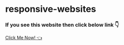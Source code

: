 # responsive-websites

<h3>If you see this website then click below link 👇</h3>


<a href="https://simple-blog-post-harry.netlify.app" >Click Me Now! 👈</a>
